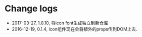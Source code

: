 # Change logs

* 2017-03-27, 1.0.10, 将icon font生成独立到新仓库
* 2016-12-19, 0.1.4, Icon组件现在会将额外的props传到DOM上去.
